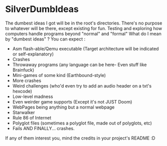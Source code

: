 # SilverDumbIdeas
The dumbest ideas I got will be in the root's directories. There's no purpose to whatever will be there, except existing for fun.
Testing and exploring how computers handle programs beyond "normal" and "formal"
What do I mean by "dumbest ideas" ? You can expect :
  - Asm flash-able/Qemu executable (Target architecture will be indicated or self-explanatory)
  - Crashes
  - Throwaway programs (any language can be here- Even stuff like Brainfuck)
  - Mini-games of some kind (Earthbound-style)
  - More crashes
  - Weird challenges (who'd even try to add an audio header on a txt's hexcode)
  - Low-level madness
  - Even weirder game supports (Except it's not JUST Doom)
  - WebPages being anything but a normal webpage
  - Starwalker
  - Rule 86 of Internet
  - Polyglot files (sometimes a polyglot file, made out of polyglots, etc)
  - Fails AND FINALLY... crashes.

If any of them interest you, mind the credits in your project's README :D 
